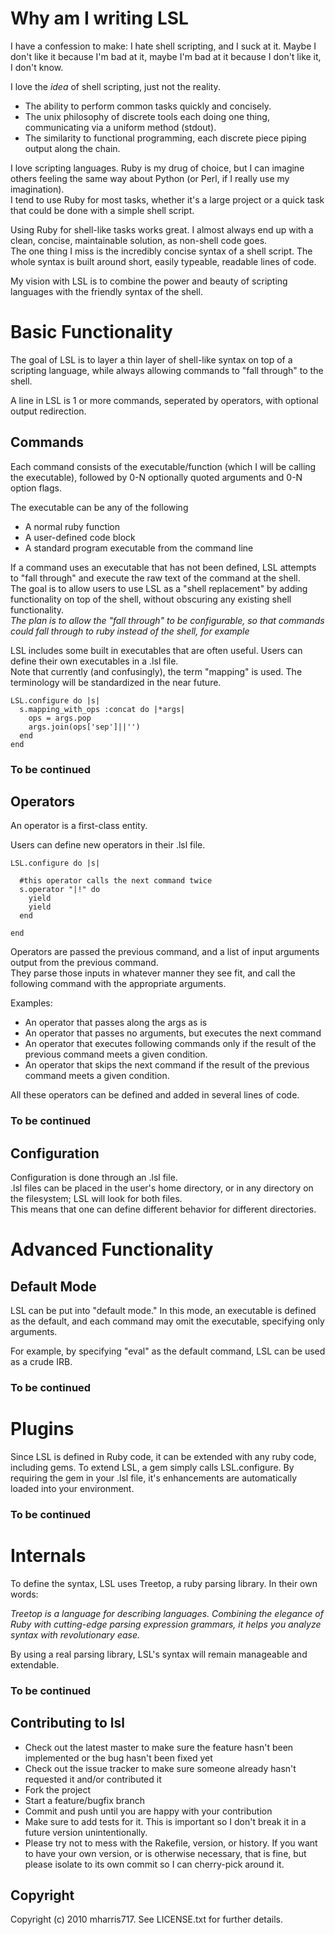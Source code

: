 # Why am I writing LSL

I have a confession to make: I hate shell scripting, and I suck at it.  Maybe I don't like it because I'm bad at it, maybe I'm bad at it because I don't like it, I don't know.

I love the *idea* of shell scripting, just not the reality.

* The ability to perform common tasks quickly and concisely.  
* The unix philosophy of discrete tools each doing one thing, communicating via a uniform method (stdout).
* The similarity to functional programming, each discrete piece piping output along the chain.

I love scripting languages.  Ruby is my drug of choice, but I can imagine others feeling the same way about Python (or Perl, if I really use my imagination).  
I tend to use Ruby for most tasks, whether it's a large project or a quick task that could be done with a simple shell script.  

Using Ruby for shell-like tasks works great.  I almost always end up with a clean, concise, maintainable solution, as non-shell code goes.  
The one thing I miss is the incredibly concise syntax of a shell script.  The whole syntax is built around short, easily typeable, readable lines of code.

My vision with LSL is to combine the power and beauty of scripting languages with the friendly syntax of the shell.

# Basic Functionality

The goal of LSL is to layer a thin layer of shell-like syntax on top of a scripting language, while always allowing commands to "fall through" to the shell.

A line in LSL is 1 or more commands, seperated by operators, with optional output redirection.

## Commands

Each command consists of the executable/function (which I will be calling the executable), followed by 0-N optionally quoted arguments and 0-N option flags.  

The executable can be any of the following

* A normal ruby function
* A user-defined code block
* A standard program executable from the command line 

If a command uses an executable that has not been defined, LSL attempts to "fall through" and execute the raw text of the command at the shell.  
The goal is to allow users to use LSL as a "shell replacement" by adding functionality on top of the shell, without obscuring any existing shell functionality.  
*The plan is to allow the "fall through" to be configurable, so that commands could fall through to ruby instead of the shell, for example*

LSL includes some built in executables that are often useful.  Users can define their own executables in a .lsl file.  
Note that currently (and confusingly), the term "mapping" is used.  The terminology will be standardized in the near future.

    LSL.configure do |s|
      s.mapping_with_ops :concat do |*args|
        ops = args.pop
        args.join(ops['sep']||'')
      end
    end

### To be continued

## Operators

An operator is a first-class entity.

Users can define new operators in their .lsl file.

    LSL.configure do |s|
    
      #this operator calls the next command twice
      s.operator "|!" do
        yield
        yield
      end
    
    end
    
Operators are passed the previous command, and a list of input arguments output from the previous command.  
They parse those inputs in whatever manner they see fit, and call the following command with the appropriate arguments.  

Examples:

* An operator that passes along the args as is
* An operator that passes no arguments, but executes the next command
* An operator that executes following commands only if the result of the previous command meets a given condition.
* An operator that skips the next command if the result of the previous command meets a given condition.

All these operators can be defined and added in several lines of code.

### To be continued

## Configuration

Configuration is done through an .lsl file.  
.lsl files can be placed in the user's home directory, or in any directory on the filesystem; LSL will look for both files.  
This means that one can define different behavior for different directories.

# Advanced Functionality

## Default Mode

LSL can be put into "default mode."  In this mode, an executable is defined as the default, and each command may omit the executable, specifying only arguments.  

For example, by specifying "eval" as the default command, LSL can be used as a crude IRB.  

### To be continued

# Plugins

Since LSL is defined in Ruby code, it can be extended with any ruby code, including gems.
To extend LSL, a gem simply calls LSL.configure.  By requiring the gem in your .lsl file, it's enhancements are automatically loaded into your environment.  

### To be continued

# Internals

To define the syntax, LSL uses Treetop, a ruby parsing library.  In their own words: 

*Treetop is a language for describing languages. Combining the elegance of Ruby with cutting-edge parsing expression grammars, it helps you analyze syntax with revolutionary ease.*

By using a real parsing library, LSL's syntax will remain manageable and extendable.

### To be continued

## Contributing to lsl
 
* Check out the latest master to make sure the feature hasn't been implemented or the bug hasn't been fixed yet
* Check out the issue tracker to make sure someone already hasn't requested it and/or contributed it
* Fork the project
* Start a feature/bugfix branch
* Commit and push until you are happy with your contribution
* Make sure to add tests for it. This is important so I don't break it in a future version unintentionally.
* Please try not to mess with the Rakefile, version, or history. If you want to have your own version, or is otherwise necessary, that is fine, but please isolate to its own commit so I can cherry-pick around it.

## Copyright

Copyright (c) 2010 mharris717. See LICENSE.txt for
further details.
